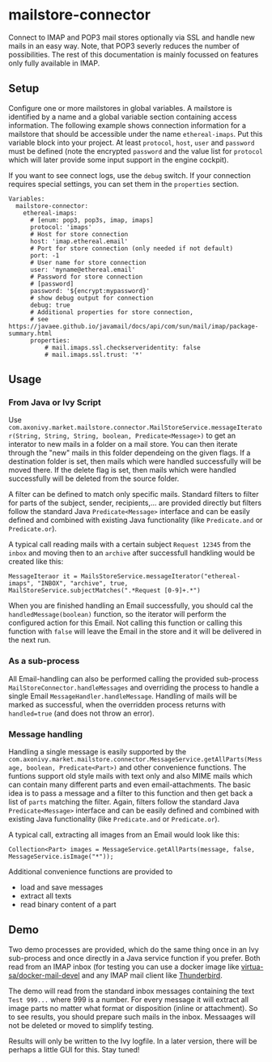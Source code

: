 # mailstore-connector

Connect to IMAP and POP3 mail stores optionally via SSL and handle new mails in an easy way. Note, that POP3 severly reduces the number of possibilities. The rest of this documentation is mainly focussed on features only fully available in IMAP.

## Setup

Configure one or more mailstores in global variables. A mailstore is identified by a name and a
global variable section containing access information. The following example shows connection information
for a mailstore that should be accessible under the name `ethereal-imaps`. Put this variable block into your
project. At least `protocol`, `host`, `user` and `password` must be defined (note the encrypted `password`
and the value list for `protocol` which will later provide some input support in the engine cockpit).

If you want to see connect logs, use the `debug` switch. If your connection requires special settings, you
can set them in the `properties` section.

```
Variables:
  mailstore-connector:
    ethereal-imaps:
      # [enum: pop3, pop3s, imap, imaps]
      protocol: 'imaps'
      # Host for store connection
      host: 'imap.ethereal.email'
      # Port for store connection (only needed if not default)
      port: -1
      # User name for store connection
      user: 'myname@ethereal.email'
      # Password for store connection
      # [password]
      password: '${encrypt:mypassword}'
      # show debug output for connection
      debug: true
      # Additional properties for store connection,
      # see https://javaee.github.io/javamail/docs/api/com/sun/mail/imap/package-summary.html
      properties:
          # mail.imaps.ssl.checkserveridentity: false
          # mail.imaps.ssl.trust: '*'
```

## Usage

### From Java or Ivy Script

Use `com.axonivy.market.mailstore.connector.MailStoreService.messageIterator(String, String, String, boolean, Predicate<Message>)` to get an interator to new mails in a folder on a mail store. You can then iterate through the "new" mails in this folder dependeing on the given flags. If a destination folder is set, then mails which were handled successfully will be moved there. If the delete flag is set, then mails which were handled successfully will be deleted from the source folder.

A filter can be defined to match only specific mails. Standard filters to filter for parts of the subject, sender, recipients,... are provided directly but filters follow the standard Java `Predicate<Message>` interface and can be easily defined and combined with existing Java functionality (like `Predicate.and` or `Predicate.or`).

A typical call reading mails with a certain subject `Request 12345` from the `inbox` and moving then to an `archive` after successfull handkling would be created like this:

```
MessageIteraor it = MailsStoreService.messageIterator("ethereal-imaps", "INBOX", "archive", true, MailStoreService.subjectMatches(".*Request [0-9]+.*")
```

When you are finished handling an Email successfully, you should cal the `handledMessage(boolean)` function, so the iterator will perform the configured action for this Email. Not calling this function or calling this function with `false` will leave the Email in the store and it will be delivered in the next run.

### As a sub-process

All Email-handling can also be performed calling the provided sub-process `MailStoreConnector.handleMessages` and overriding the process to handle a single Email `MessageHandler.handleMessage`. Handling of mails will be marked as successful, when the overridden process returns with `handled=true` (and does not throw an error).

### Message handling

Handling a single message is easily supported by the `com.axonivy.market.mailstore.connector.MessageService.getAllParts(Message, boolean, Predicate<Part>)` and other convenience functions. The funtions support old style mails with text only and also MIME mails which can contain many different parts and even email-attachments. The basic idea is to pass a message and a filter to this function and then get back a list of `parts` matching the filter. Again, filters follow the standard Java `Predicate<Message>` interface and can be easily defined and combined with existing Java functionality (like `Predicate.and` or `Predicate.or`).

A typical call, extracting all images from an Email would look like this:

```
Collection<Part> images = MessageService.getAllParts(message, false, MessageService.isImage("*"));
```

Additional convenience functions are provided to
* load and save messages
* extract all texts
* read binary content of a part

## Demo

Two demo processes are provided, which do the same thing once in an Ivy sub-process and once directly in a Java service function if you prefer. Both read from an IMAP inbox (for testing you can use a docker image like [virtua-sa/docker-mail-devel](https://github.com/virtua-sa/docker-mail-devel) and any IMAP mail client like [Thunderbird](https://www.thunderbird.net/de/).

The demo will read from the standard inbox messages containing the text `Test 999...` where 999 is a number. For every message it will extract all image parts no matter what format or disposition (inline or attachment). So to see results, you should prepare such mails in the inbox. Messaages will not be deleted or moved to simplify testing.

Results will only be written to the Ivy logfile. In a later version, there will be perhaps a little GUI for this. Stay tuned!
